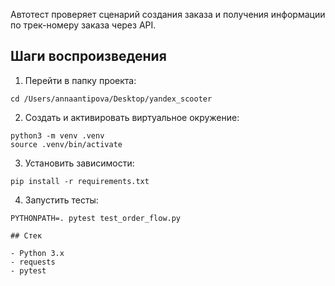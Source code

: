 
Автотест проверяет сценарий создания заказа и получения информации по трек-номеру заказа через API.

## Шаги воспроизведения
1. Перейти в папку проекта:
```
cd /Users/annaantipova/Desktop/yandex_scooter
```

2. Создать и активировать виртуальное окружение:
```
python3 -m venv .venv
source .venv/bin/activate
```

3. Установить зависимости:
```
pip install -r requirements.txt
```

4. Запустить тесты:
```
PYTHONPATH=. pytest test_order_flow.py

## Стек

- Python 3.x
- requests
- pytest
